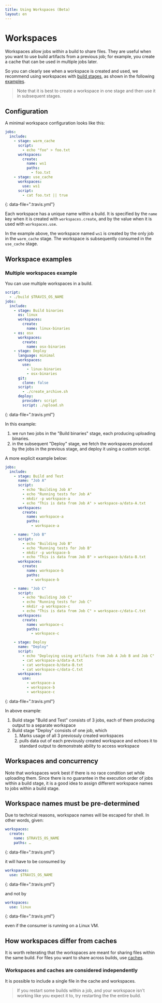 ```yaml
---
title: Using Workspaces (Beta)
layout: en
---
```


# Workspaces

Workspaces allow jobs _within_ a build to share files.
They are useful when you want to use build artifacts from a previous job;
for example, you create a cache that can be used in multiple jobs later.

So you can clearly see when a workspace is created and used, we recommend using workspaces with [build stages](/user/build-stages), as shown in the following [examples](#workspace-examples).

> Note that it is best to create a workspace in one stage and then use it in
subsequent stages.

## Configuration

A minimal workspace configuration looks like this:

```yaml
jobs:
  include:
    - stage: warm_cache
      script:
        - echo "foo" > foo.txt
      workspaces:
        create:
          name: ws1
          paths:
            - foo.txt
    - stage: use_cache
      workspaces:
        use: ws1
      script:
        - cat foo.txt || true
```
{: data-file=".travis.yml"}

Each workspace has a unique name within a build.
It is specified by the `name` key when it is created with
`workspaces.create`, and by the value when it is used with
`workspaces.use`.

In the example above, the workspace named `ws1` is created by the only
job in the `warm_cache` stage.
The workspace is subsequently consumed in the `use_cache` stage.

## Workspace examples

### Multiple workspaces example

You can use multiple workspaces in a build.


```yaml
script:
  - ./build $TRAVIS_OS_NAME
jobs:
  include:
    - stage: Build binaries
      os: linux
      workspaces:
        create:
          name: linux-binaries
    - os: osx
      workspaces:
        create:
          name: osx-binaries
    - stage: Deploy
      language: minimal
      workspaces:
        use:
          - linux-binaries
          - osx-binaries
      git:
        clone: false
      script:
        - ./create_archive.sh
      deploy:
        provider: script
        script: ./upload.sh
```
{: data-file=".travis.yml"}

In this example:
  1. we run two jobs in the "Build binaries" stage,
     each producing uploading binaries.
  1. in the subsequent "Deploy" stage, we fetch the workspaces
     produced by the jobs in the previous stage, and deploy it
     using a custom script.

A more explicit example below:


```yaml
jobs:
  include:
    - stage: Build and Test
      name: "Job A"
      script:
        - echo "Building Job A"
        - echo "Running tests for Job A"
        - mkdir -p workspace-a
        - echo "This is data from Job A" > workspace-a/data-A.txt
      workspaces:
        create:
          name: workspace-a
          paths:
            - workspace-a

    - name: "Job B"
      script:
        - echo "Building Job B"
        - echo "Running tests for Job B"
        - mkdir -p workspace-b
        - echo "This is data from Job B" > workspace-b/data-B.txt
      workspaces:
        create:
          name: workspace-b
          paths:
            - workspace-b

    - name: "Job C"
      script:
        - echo "Building Job C"
        - echo "Running tests for Job C"
        - mkdir -p workspace-c
        - echo "This is data from Job C" > workspace-c/data-C.txt
      workspaces:
        create:
          name: workspace-c
          paths:
            - workspace-c

    - stage: Deploy
      name: "Deploy"
      script:
        - echo "Deploying using artifacts from Job A Job B and Job C"
        - cat workspace-a/data-A.txt
        - cat workspace-b/data-B.txt
        - cat workspace-c/data-C.txt
      workspaces:
        use:
          - workspace-a
          - workspace-b
          - workspace-c
```
{: data-file=".travis.yml"}

In above example:

1. Build stage "Build and Test" consists of 3 jobs, each of them producing output to a separate workspace
2. Build stage "Deploy" consists of one job, which
    1. Marks usage of all 3 previosuly created workspaces
    2. pulls data out of each previously created workspace and echoes it to standard output to demonstrate ability to access workspace


## Workspaces and concurrency
Note that workspaces work best if there is no race condition set while
uploading them.
Since there is no guarantee in the execution order of jobs within a build
stage, it is a good idea to assign different workspace names to jobs within
a build stage.

## Workspace names must be pre-determined
Due to technical reasons, workspace names will be escaped for shell.
In other words, given:

```yaml
workspaces:
  create:
    name: $TRAVIS_OS_NAME
    paths: …
```
{: data-file=".travis.yml"}

it will have to be consumed by

```yaml
workspaces:
  use: $TRAVIS_OS_NAME
```
{: data-file=".travis.yml"}

and not by

```yaml
workspaces:
  use: linux
```
{: data-file=".travis.yml"}

even if the consumer is running on a Linux VM.

## How workspaces differ from caches

It is worth reiterating that the workspaces are meant for sharing files
within the same build.
For files you want to share across builds, use
[caches](/user/caching).

### Workspaces and caches are considered independently

It is possible to include a single file in the cache and workspaces.

> If you restart some builds within a job, and your workspace isn't working like you expect it to, try restarting the the entire build.
